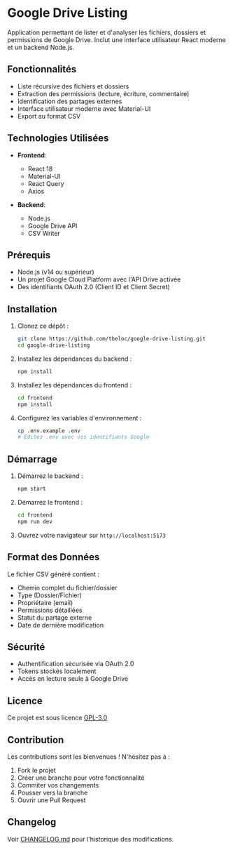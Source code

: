 # Google Drive Listing

Application permettant de lister et d'analyser les fichiers, dossiers et permissions de Google Drive. Inclut une interface utilisateur React moderne et un backend Node.js.

## Fonctionnalités

- Liste récursive des fichiers et dossiers
- Extraction des permissions (lecture, écriture, commentaire)
- Identification des partages externes
- Interface utilisateur moderne avec Material-UI
- Export au format CSV

## Technologies Utilisées

- **Frontend**:
  - React 18
  - Material-UI
  - React Query
  - Axios

- **Backend**:
  - Node.js
  - Google Drive API
  - CSV Writer

## Prérequis

- Node.js (v14 ou supérieur)
- Un projet Google Cloud Platform avec l'API Drive activée
- Des identifiants OAuth 2.0 (Client ID et Client Secret)

## Installation

1. Clonez ce dépôt :
   ```bash
   git clone https://github.com/tbeloc/google-drive-listing.git
   cd google-drive-listing
   ```

2. Installez les dépendances du backend :
   ```bash
   npm install
   ```

3. Installez les dépendances du frontend :
   ```bash
   cd frontend
   npm install
   ```

4. Configurez les variables d'environnement :
   ```bash
   cp .env.example .env
   # Éditez .env avec vos identifiants Google
   ```

## Démarrage

1. Démarrez le backend :
   ```bash
   npm start
   ```

2. Démarrez le frontend :
   ```bash
   cd frontend
   npm run dev
   ```

3. Ouvrez votre navigateur sur `http://localhost:5173`

## Format des Données

Le fichier CSV généré contient :
- Chemin complet du fichier/dossier
- Type (Dossier/Fichier)
- Propriétaire (email)
- Permissions détaillées
- Statut du partage externe
- Date de dernière modification

## Sécurité

- Authentification sécurisée via OAuth 2.0
- Tokens stockés localement
- Accès en lecture seule à Google Drive

## Licence

Ce projet est sous licence [GPL-3.0](LICENSE)

## Contribution

Les contributions sont les bienvenues ! N'hésitez pas à :
1. Fork le projet
2. Créer une branche pour votre fonctionnalité
3. Commiter vos changements
4. Pousser vers la branche
5. Ouvrir une Pull Request

## Changelog

Voir [CHANGELOG.md](CHANGELOG.md) pour l'historique des modifications.
